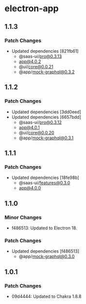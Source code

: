 # electron-app

## 1.1.3

### Patch Changes

- Updated dependencies [821fb61]
  - @saas-ui/pro@0.3.13
  - app@4.0.2
  - @ui/core@0.0.21
  - @app/mock-graphql@0.3.2

## 1.1.2

### Patch Changes

- Updated dependencies [3dd0eed]
- Updated dependencies [6657bdd]
  - @saas-ui/pro@0.3.12
  - app@4.0.1
  - @ui/core@0.0.20
  - @app/mock-graphql@0.3.1

## 1.1.1

### Patch Changes

- Updated dependencies [18fe98b]
  - @saas-ui/features@0.3.0
  - app@4.0.0

## 1.1.0

### Minor Changes

- f486513: Updated to Electron 18.

### Patch Changes

- Updated dependencies [f486513]
  - @app/mock-graphql@0.3.0

## 1.0.1

### Patch Changes

- 09d4444: Updated to Chakra 1.8.8
